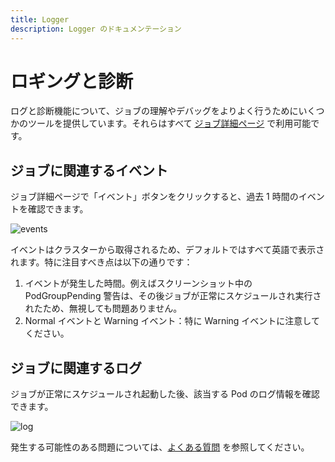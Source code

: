 ```yaml
---
title: Logger
description: Logger のドキュメンテーション
---
```


# ロギングと診断

ログと診断機能について、ジョブの理解やデバッグをよりよく行うためにいくつかのツールを提供しています。それらはすべて [ジョブ詳細ページ](../quick-start/interactive#ジョブ詳細ページ) で利用可能です。

## ジョブに関連するイベント

ジョブ詳細ページで「イベント」ボタンをクリックすると、過去 1 時間のイベントを確認できます。

![events](./image/events.webp)

イベントはクラスターから取得されるため、デフォルトではすべて英語で表示されます。特に注目すべき点は以下の通りです：

1. イベントが発生した時間。例えばスクリーンショット中の PodGroupPending 警告は、その後ジョブが正常にスケジュールされ実行されたため、無視しても問題ありません。
2. Normal イベントと Warning イベント：特に Warning イベントに注意してください。

## ジョブに関連するログ

ジョブが正常にスケジュールされ起動した後、該当する Pod のログ情報を確認できます。

![log](./image/log.webp)

発生する可能性のある問題については、[よくある質問](../category/よくある質問/) を参照してください。